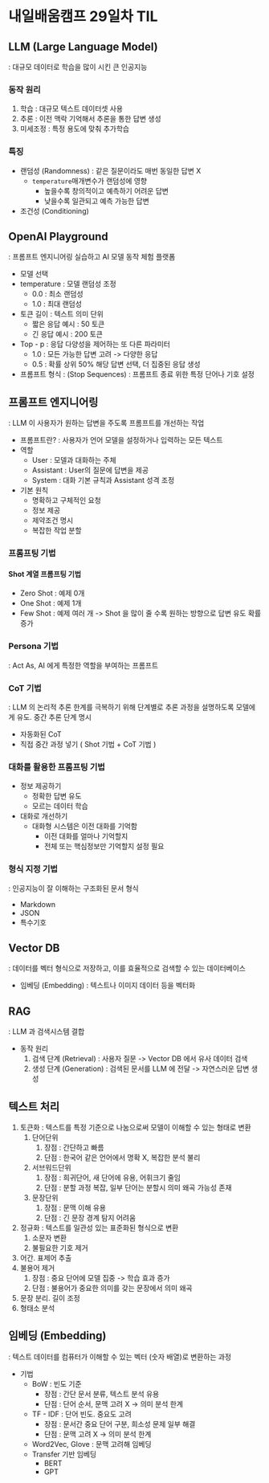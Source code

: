 # 내일배움캠프 29일차 TIL

## LLM (Large Language Model)
: 대규모 데이터로 학습을 많이 시킨 큰 인공지능
### 동작 원리
1. 학습 : 대규모 텍스트 데이터셋 사용
2. 추론 : 이전 맥락 기억해서 추론을 통한 답변 생성
3. 미세조정 : 특정 용도에 맞춰 추가학습

### 특징 
* 랜덤성 (Randomness) : 같은 질문이라도 매번 동일한 답변 X
  * `temperature`매개변수가 랜덤성에 영향
    * 높을수록 창의적이고 예측하기 어려운 답변
    * 낮을수록 일관되고 예측 가능한 답변
* 조건성 (Conditioning)

## OpenAI Playground
: 프롬프트 엔지니어링 실습하고 AI 모델 동작 체험 플랫폼
* 모델 선택
* temperature : 모델 랜덤성 조정
  * 0.0 : 최소 랜덤성
  * 1.0 : 최대 랜덤성
* 토큰 길이 : 텍스트 의미 단위
  * 짧은 응답 예시 : 50 토큰
  * 긴 응답 예시 : 200 토큰
* Top - p : 응답 다양성을 제어하는 또 다른 파라미터
  * 1.0 : 모든 가능한 답변 고려 -> 다양한 응답
  * 0.5 : 확률 상위 50% 해당 답변 선택, 더 집중된 응답 생성
* 프롬프트 형식 : (Stop Sequences) : 프롬프트 종료 위한 특정 단어나 기호 설정

## 프롬프트 엔지니어링
: LLM 이 사용자가 원하는 답변을 주도록 프롬프트를 개선하는 작업
  * 프롬프트란? : 사용자가 언어 모델을 설정하거나 입력하는 모든 텍스트
* 역할
  * User : 모델과 대화하는 주체
  * Assistant : User의 질문에 답변을 제공
  * System : 대화 기본 규칙과 Assistant 성격 조정
* 기본 원칙
  * 명확하고 구체적인 요청
  * 정보 제공
  * 제약조건 명시
  * 복잡한 작업 분할
### 프롬프팅 기법
#### Shot 계열 프롬프팅 기법
* Zero Shot : 예제 0개
* One Shot : 예제 1개
* Few Shot : 예제 여러 개
-> Shot 을 많이 줄 수록 원하는 방향으로 답변 유도 확률 증가

### Persona 기법
: Act As, AI 에게 특정한 역할을 부여하는 프롬프트

### CoT 기법
: LLM 의 논리적 추론 한계를 극복하기 위해 단계별로 추론 과정을 설명하도록 모델에게 유도. 중간 추론 단계 명시
* 자동화된 CoT
* 직접 중간 과정 넣기 ( Shot 기법 + CoT 기법 )

### 대화를 활용한 프롬프팅 기법
* 정보 제공하기
  * 정확한 답변 유도
  * 모르는 데이터 학습
* 대화로 개선하기
  * 대화형 시스템은 이전 대화를 기억함
    * 이전 대화를 얼마나 기억할지
    * 전체 또는 핵심정보만 기억할지 설정 필요

### 형식 지정 기법
: 인공지능이 잘 이해하는 구조화된 문서 형식
* Markdown
* JSON
* 특수기호

## Vector DB
: 데이터를 벡터 형식으로 저장하고, 이를 효율적으로 검색할 수 있는 데이터베이스
* 임베딩 (Embedding) : 텍스트나 이미지 데이터 등을 벡터화

## RAG 
: LLM 과 검색시스템 결합
* 동작 원리
  1. 검색 단계 (Retrieval) : 사용자 질문 -> Vector DB 에서 유사 데이터 검색
  2. 생성 단계 (Generation) : 검색된 문서를 LLM 에 전달 -> 자연스러운 답변 생성


## 텍스트 처리
1. 토큰화 : 텍스트를 특정 기준으로 나눔으로써 모델이 이해할 수 있는 형태로 변환
   1. 단어단위 
      1. 장점 : 간단하고 빠름
      2. 단점 : 한국어 같은 언어에서 명확 X, 복잡한 분석 불리
   2. 서브워드단위
      1. 장점 : 희귀단어, 새 단어에 유용, 어휘크기 줄임
      2. 단점 : 분할 과정 복잡, 일부 단어는 분할시 의미 왜곡 가능성 존재
   3. 문장단위
      1. 장점 : 문맥 이해 유용
      2. 단점 : 긴 문장 경계 탐지 어려움
2. 정규화 : 텍스트를 일관성 있는 표준화된 형식으로 변환
   1. 소문자 변환
   2. 불필요한 기호 제거
3. 어간. 표제어 추출
4. 불용어 제거
   1. 장점 : 중요 단어에 모델 집중 -> 학습 효과 증가
   2. 단점 : 불용어가 중요한 의미를 갖는 문장에서 의미 왜곡
5. 문장 분리. 길이 조정
6. 형태소 분석

## 임베딩 (Embedding)
: 텍스트 데이터를 컴퓨터가 이해할 수 있는 벡터 (숫자 배열)로 변환하는 과정
* 기법
  * BoW : 빈도 기준
    * 장점 : 간단 문서 분류, 텍스트 분석 유용
    * 단점 : 단어 순서, 문맥 고려 X -> 의미 분석 한계
  * TF - IDF : 단어 빈도. 중요도 고려
    * 장점 : 문서간 중요 단어 구분, 희소성 문제 일부 해결
    * 단점 : 문맥 고려 X -> 의미 분석 한계
  * Word2Vec, Glove : 문맥 고려해 임베딩
  * Transfer 기반 임베딩
    * BERT
    * GPT
